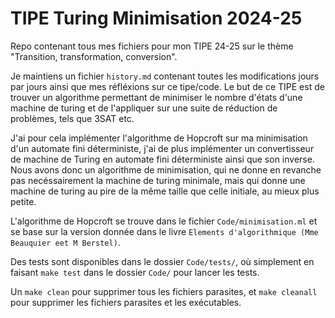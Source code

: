 # TIPE Turing Minimisation 2024-25

Repo contenant tous mes fichiers pour mon TIPE 24-25 sur le thème "Transition, transformation, conversion".

Je maintiens un fichier `history.md` contenant toutes les modifications jours par jours ainsi que mes réfléxions sur ce tipe/code.
Le but de ce TIPE est de trouver un algorithme permettant de minimiser le nombre d'états d'une machine de turing et de l'appliquer sur une suite de réduction de problèmes, tels que 3SAT etc.

J'ai pour cela implémenter l'algorithme de Hopcroft sur ma minimisation d'un automate fini déterministe, j'ai de plus implémenter un convertisseur de machine de Turing en automate fini déterministe ainsi que son inverse. Nous avons donc un algorithme de minimisation, qui ne donne en revanche pas necéssairement la machine de turing minimale, mais qui donne une machine de turing au pire de la même taille que celle initiale, au mieux plus petite.

L'algorithme de Hopcroft se trouve dans le fichier `Code/minimisation.ml` et se base sur la version donnée dans le livre `Elements d'algorithmique (Mme Beauquier eet M Berstel)`.

Des tests sont disponibles dans le dossier `Code/tests/`, où simplement en faisant `make test` dans le dossier `Code/` pour lancer les tests.

Un `make clean` pour supprimer tous les fichiers parasites, et `make cleanall` pour supprimer les fichiers parasites et les exécutables.